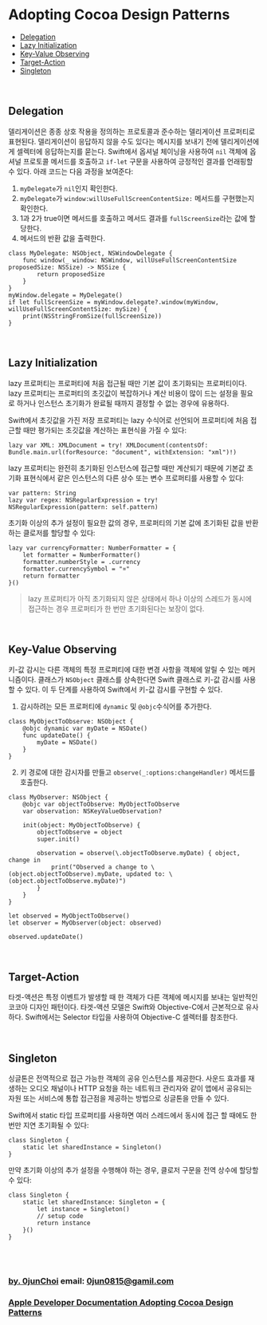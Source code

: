 # Adopting Cocoa Design Patterns


* [Delegation](#delegation)
* [Lazy Initialization](#lazy-initialization)
* [Key-Value Observing](#key-value-observing)
* [Target-Action](#target-action)
* [Singleton](#singleton)


&nbsp;      
## Delegation
델리게이션은 종종 상호 작용을 정의하는 프로토콜과 준수하는 델리게이션 프로퍼티로 표현된다. 델리게이션이 응답하지 않을 수도 있다는 메시지를 보내기 전에 델리게이션에게 셀렉터에 응답하는지를 묻는다. Swift에서 옵셔널 체이닝을 사용하여 `nil` 객체에 옵셔널 프로토콜 메서드를 호출하고 `if-let` 구문을 사용하여 긍정적인 결과를 언래핑할 수 있다. 아래 코드는 다음 과정을 보여준다:


1. `myDelegate`가 `nil`인지 확인한다.
2. `myDelegate`가 `window:willUseFullScreenContentSize:` 메서드를 구현했는지 확인한다.
3. 1과 2가 true이면 메서드를 호출하고 메서드 결과를 `fullScreenSize`라는 값에 할당한다.
4. 메서드의 반환 값을 출력한다.
```
class MyDelegate: NSObject, NSWindowDelegate {
    func window(_ window: NSWindow, willUseFullScreenContentSize proposedSize: NSSize) -> NSSize {
        return proposedSize
    }
}
myWindow.delegate = MyDelegate()
if let fullScreenSize = myWindow.delegate?.window(myWindow, willUseFullScreenContentSize: mySize) {
    print(NSStringFromSize(fullScreenSize))
}
```


&nbsp;
## Lazy Initialization


lazy 프로퍼티는 프로퍼티에 처음 접근될 때만 기본 값이 초기화되는 프로퍼티이다. lazy 프로퍼티는 프로퍼티의 초깃값이 복잡하거나 계산 비용이 많이 드는 설정을 필요로 하거나 인스턴스 초기화가 완료될 때까지 결정할 수 없는 경우에 유용하다.


Swift에서 초깃값을 가진 저장 프로퍼티는 lazy 수식어로 선언되어 프로퍼티에 처음 접근할 때만 평가되는 초깃값을 계산하는 표현식을 가질 수 있다: 
```
lazy var XML: XMLDocument = try! XMLDocument(contentsOf: Bundle.main.url(forResource: "document", withExtension: "xml")!)
```
lazy 프로퍼티는 완전히 초기화된 인스턴스에 접근할 때만 계산되기 때문에 기본값 초기화 표현식에서 같은 인스턴스의 다른 상수 또는 변수 프로퍼티를 사용할 수 있다:
```
var pattern: String
lazy var regex: NSRegularExpression = try! NSRegularExpression(pattern: self.pattern)
```
초기화 이상의 추가 설정이 필요한 값의 경우, 프로퍼티의 기본 값에 초기화된 값을 반환하는 클로저를 할당할 수 있다:
```
lazy var currencyFormatter: NumberFormatter = {
    let formatter = NumberFormatter()
    formatter.numberStyle = .currency
    formatter.currencySymbol = "¤"
    return formatter
}()
```
> lazy 프로퍼티가 아직 초기화되지 않은 상태에서 하나 이상의 스레드가 동시에 접근하는 경우 프로퍼티가 한 번만 초기화된다는 보장이 없다.


&nbsp;      
## Key-Value Observing
키-값 감시는 다른 객체의 특정 프로퍼티에 대한 변경 사항을 객체에 알릴 수 있는 메커니즘이다. 클래스가 `NSObject` 클래스를 상속한다면 Swift 클래스로 키-값 감시를 사용할 수 있다. 이 두 단계를 사용하여 Swift에서 키-값 감시를 구현할 수 있다.


1. 감시하려는 모든 프로퍼티에 `dynamic` 및 `@objc`수식어를 추가한다.
```
class MyObjectToObserve: NSObject {
    @objc dynamic var myDate = NSDate()
    func updateDate() {
        myDate = NSDate()
    }
}
```
2. 키 경로에 대한 감시자를 만들고 `observe(_:options:changeHandler)` 메서드를 호출한다.
```
class MyObserver: NSObject {
    @objc var objectToObserve: MyObjectToObserve
    var observation: NSKeyValueObservation?
    
    init(object: MyObjectToObserve) {
        objectToObserve = object
        super.init()
        
        observation = observe(\.objectToObserve.myDate) { object, change in
            print("Observed a change to \(object.objectToObserve).myDate, updated to: \(object.objectToObserve.myDate)")
        }
    }
}

let observed = MyObjectToObserve()
let observer = MyObserver(object: observed)

observed.updateDate()
```


&nbsp;     
## Target-Action
타겟-액션은 특정 이벤트가 발생할 때 한 객체가 다른 객체에 메시지를 보내는 일반적인 코코아 디자인 패턴이다. 타겟-액션 모델은 Swift와 Objective-C에서 근본적으로 유사하다. Swift에서는 Selector 타입을 사용하여 Objective-C 셀렉터를 참조한다.



&nbsp;     
## Singleton
싱글톤은 전역적으로 접근 가능한 객체의 공유 인스턴스를 제공한다. 사운드 효과를 재생하는 오디오 채널이나 HTTP 요청을 하는 네트워크 관리자와 같이 앱에서 공유되는 자원 또는 서비스에 통합 접근점을 제공하는 방법으로 싱글톤을 만들 수 있다. 


Swift에서 static 타입 프로퍼티를 사용하면 여러 스레드에서 동시에 접근 할 때에도 한 번만 지연 초기화될 수 있다:
```
class Singleton {
    static let sharedInstance = Singleton()
}
```
만약 초기화 이상의 추가 설정을 수행해야 하는 경우, 클로저 구문을 전역 상수에 할당할 수 있다:
```
class Singleton {
    static let sharedInstance: Singleton = {
        let instance = Singleton()
        // setup code
        return instance
    }()
}
```


&nbsp;      
&nbsp;      
### [by. 0junChoi](https://github.com/0jun0815) email: <0jun0815@gamil.com>
### [Apple Developer Documentation Adopting Cocoa Design Patterns](https://developer.apple.com/library/content/documentation/Swift/Conceptual/BuildingCocoaApps/AdoptingCocoaDesignPatterns.html#//apple_ref/doc/uid/TP40014216-CH7-ID6)
